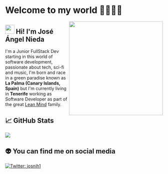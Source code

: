 # Welcome to my world 🚀👨🏽‍🚀

<img align='right' src="https://66.media.tumblr.com/43ff1ae84968ffd84606207e9995a78e/tumblr_py4mvbGe6h1tgo74ho1_1280.gif" width="300">

## <img src="https://github.com/TheDudeThatCode/TheDudeThatCode/blob/master/Assets/Hi.gif" width="29px"> Hi! I'm José Ángel Nieda
I'm a Junior FullStack Dev starting in this world of software development, passionate about tech, sci-fi and music, I'm born and race in a green paradise known as <b>La Palma (Canary Islands, Spain)</b> but I'm currently living in <b>Tenerife</b> working as Software Developer as part of the great <a href='https://leanmind.es/en/'>Lean Mind</a> family.  

## &#x1f4c8; GitHub Stats

<a href="https://github.com/josnih21/josnih21">
  <img src="https://github-readme-stats.vercel.app/api/top-langs/?username=josnih21&hide=java,html&title_color=ffffff&text_color=c9cacc&icon_color=2bbc8a&bg_color=1d1f21" />
</a>

## 👽 You can find me on social media 
[![Twitter: josnih1](https://img.shields.io/twitter/follow/josnih1?label=josnih&logo=twitter&style=for-the-badge)](https://twitter.com/josnih1)

<!--
**josnih21/josnih21** is a ✨ _special_ ✨ repository because its `README.md` (this file) appears on your GitHub profile.

Here are some ideas to get you started:

- 🔭 I’m currently working on ...
- 🌱 I’m currently learning ...
- 👯 I’m looking to collaborate on ...
- 🤔 I’m looking for help with ...
- 💬 Ask me about ...
- 📫 How to reach me: ...
- 😄 Pronouns: ...
- ⚡ Fun fact: ...
-->
